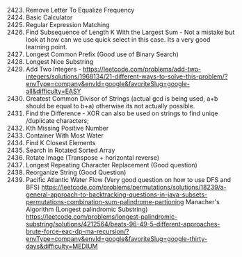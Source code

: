 2423. Remove Letter To Equalize Frequency
224. Basic Calculator
10. Regular Expression Matching
2099. Find Subsequence of Length K With the Largest Sum - Not a mistake but look at how can we use quick select in this case. Its a very good learning point.
14. Longest Common Prefix (Good use of Binary Search)
1763. Longest Nice Substring
2235. Add Two Integers - https://leetcode.com/problems/add-two-integers/solutions/1968134/21-different-ways-to-solve-this-problem/?envType=company&envId=google&favoriteSlug=google-all&difficulty=EASY
1071. Greatest Common Divisor of Strings (actual gcd is being used, a+b should be equal to b+a) otherwise its not actually possible. 
389. Find the Difference - XOR can also be used on strings to find uniqe /duplicate characters;
1539. Kth Missing Positive Number
11. Container With Most Water 
658. Find K Closest Elements
33. Search in Rotated Sorted Array
48. Rotate Image (Transpose + horizontal reverse)
424. Longest Repeating Character Replacement (Good question)
767. Reorganize String (Good Question)
417. Pacific Atlantic Water Flow (Very good question on how to use DFS and BFS)
https://leetcode.com/problems/permutations/solutions/18239/a-general-approach-to-backtracking-questions-in-java-subsets-permutations-combination-sum-palindrome-partioning
Manacher's Algorithm (Longest palindromic Substring)
     https://leetcode.com/problems/longest-palindromic-substring/solutions/4212564/beats-96-49-5-different-approaches-brute-force-eac-dp-ma-recursion/?envType=company&envId=google&favoriteSlug=google-thirty-days&difficulty=MEDIUM
